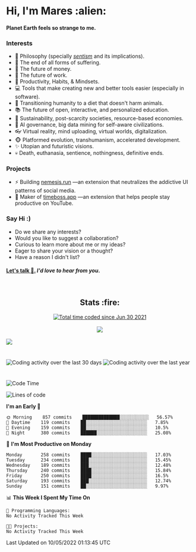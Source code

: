 <h1>Hi, I'm Mares :alien:</h1>

#### Planet Earth feels so strange to me.

### **Interests**

- 🌊 Philosophy (specially [_sentism_][sentismmedium] and its implications).
- 🎯 The end of all forms of suffering.
- 💸 The future of money.
- 💼 The future of work.
- 🧠 Productivity, Habits, & Mindsets.
- 💻 Tools that make creating new and better tools easier (especially in software).
- 🥗 Transitioning humanity to a diet that doesn't harm animals.
- 📚 The future of open, interactive, and personalized education.
- 🌱 Sustainability, post-scarcity societies, resource-based economies.
- 🤖 AI governance, big data mining for self-aware civilizations.
- 👓 Virtual reality, mind uploading, virtual worlds, digitalization.
- 🐵 Platformed evolution, transhumanism, accelerated development.
- ✨ Utopian and futuristic visions.
- 💀 Death, euthanasia, sentience, nothingness, definitive ends.


### **Projects**

- ⚡ Building [nemesis.run](https://nemesis.run) —an extension that neutralizes the addictive UI patterns of social media.
- 💎 Maker of [timeboss.app](https://timeboss.app) —an extension that helps people stay productive on YouTube.


### **Say Hi :)**

- Do we share any interests?
- Would you like to suggest a collaboration?
- Curious to learn more about me or my ideas?
- Eager to share your vision or a thought?
- Have a reason I didn't list?

#### [Let's talk :wave:.](mailto:mareszhar@gmail.com) _I'd love to hear from you_.

[sentismmedium]: https://medium.com/@mareszhar/born-a-prisoner-a-reflection-about-life-its-struggles-and-a-plan-to-escape-d8566ce9b026

<br>

<h2 align="center">Stats :fire:</h2>

<div align="center">
  <a href="https://wakatime.com/@cfdc0e0d-4860-4b62-9ff0-cb659185525e">
    <img src="https://wakatime.com/badge/user/cfdc0e0d-4860-4b62-9ff0-cb659185525e.svg" alt="Total time coded since Jun 30 2021" />
  </a>
</div>

<br>

<!-- 
Add or remove this: 
&dates=B1AAB3FF 
...or this...
&date_format=M%20j%5B%2C%20Y%5D
from the *streak stats URL below* if they get bugged and aren't updating: 
-->

<div align="center">
  <img src="https://github-readme-streak-stats.herokuapp.com?user=mareszhar&theme=black-ice&hide_border=true&stroke=FFFFFF15&ring=DF8FFE&fire=DF8FFE&currStreakLabel=DF8FFE&background=1A232A&currStreakNum=86FFAB&dates=B1AAB3FF&date_format=M%20j%5B%2C%20Y%5D">
</div>

<br>

<img src="https://activity-graph.herokuapp.com/graph?username=mareszhar&theme=nord&bg_color=00000000&color=979797&line=DF8FFE&point=00000000&area=true&hide_border=true">

<br>

<h1></h1>

<img src="https://wakatime.com/share/@mares/5df0ff02-9c79-41b4-b540-51dc9c65a57b.svg" alt="Coding activity over the last 30 days" />
<img src="https://wakatime.com/share/@mares/ea89ba71-f374-40af-930c-e0655909fe37.svg" alt="Coding activity over the last year" />

<h1></h1>

<!--START_SECTION:waka-->
![Code Time](http://img.shields.io/badge/Code%20Time-515%20hrs%2056%20mins-blue)

![Lines of code](https://img.shields.io/badge/From%20Hello%20World%20I%27ve%20Written-132%20Thousand%20lines%20of%20code-blue)

**I'm an Early 🐤** 

```text
🌞 Morning    857 commits    ██████████████░░░░░░░░░░░   56.57% 
🌆 Daytime    119 commits    ██░░░░░░░░░░░░░░░░░░░░░░░   7.85% 
🌃 Evening    159 commits    ██░░░░░░░░░░░░░░░░░░░░░░░   10.5% 
🌙 Night      380 commits    ██████░░░░░░░░░░░░░░░░░░░   25.08%

```
📅 **I'm Most Productive on Monday** 

```text
Monday       258 commits    ████░░░░░░░░░░░░░░░░░░░░░   17.03% 
Tuesday      234 commits    ███░░░░░░░░░░░░░░░░░░░░░░   15.45% 
Wednesday    189 commits    ███░░░░░░░░░░░░░░░░░░░░░░   12.48% 
Thursday     240 commits    ████░░░░░░░░░░░░░░░░░░░░░   15.84% 
Friday       250 commits    ████░░░░░░░░░░░░░░░░░░░░░   16.5% 
Saturday     193 commits    ███░░░░░░░░░░░░░░░░░░░░░░   12.74% 
Sunday       151 commits    ██░░░░░░░░░░░░░░░░░░░░░░░   9.97%

```


📊 **This Week I Spent My Time On** 

```text
💬 Programming Languages: 
No Activity Tracked This Week

🐱‍💻 Projects: 
No Activity Tracked This Week

```


 Last Updated on 10/05/2022 01:13:45 UTC
<!--END_SECTION:waka-->
